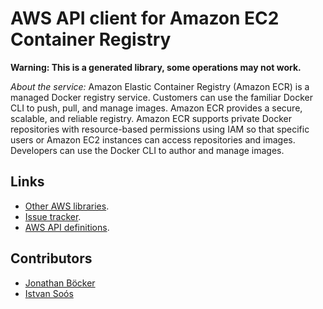 # AWS API client for Amazon EC2 Container Registry

**Warning: This is a generated library, some operations may not work.**

*About the service:*
Amazon Elastic Container Registry (Amazon ECR) is a managed Docker registry
service. Customers can use the familiar Docker CLI to push, pull, and manage
images. Amazon ECR provides a secure, scalable, and reliable registry.
Amazon ECR supports private Docker repositories with resource-based
permissions using IAM so that specific users or Amazon EC2 instances can
access repositories and images. Developers can use the Docker CLI to author
and manage images.

## Links

- [Other AWS libraries](https://github.com/agilord/aws_client/tree/master/generated).
- [Issue tracker](https://github.com/agilord/aws_client/issues).
- [AWS API definitions](https://github.com/aws/aws-sdk-js/tree/master/apis).

## Contributors

- [Jonathan Böcker](https://github.com/Schwusch)
- [Istvan Soós](https://github.com/isoos)

